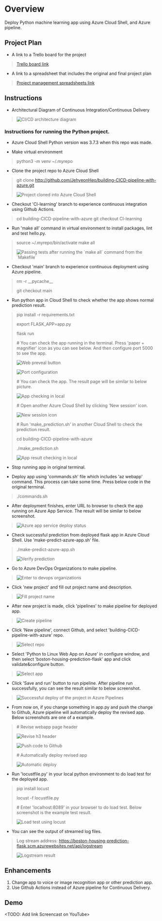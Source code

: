 # Overview

Deploy Python machine learning app using Azure Cloud Shell, and Azure pipeline.

## Project Plan

* A link to a Trello board for the project
> [Trello board link](https://trello.com/b/OsHpFeHa/azure-ci-cd-pipeline-with-ml)

* A link to a spreadsheet that includes the original and final project plan
> [Project management spreadsheets link](https://github.com/JehyeonHeo/building-CICD-pipeline-with-azure/tree/main/Project%20management%20spreadsheets)

## Instructions

* Architectural Diagram of Continuous Integration/Continuous Delivery
> <img src="https://github.com/JehyeonHeo/building-CICD-pipeline-with-azure/blob/main/Screenshots/CICD-architecture.png?raw=true" title="CI/CD architecture diagram"></img>

### Instructions for running the Python project.

* Azure Cloud Shell Python version was 3.7.3 when this repo was made.

* Make virtual environment
> python3 -m venv ~/.myrepo

* Clone the project repo to Azure Cloud Shell
> git clone http://github.com/JehyeonHeo/building-CICD-pipeline-with-azure.git
>
> <img src="https://github.com/JehyeonHeo/building-CICD-pipeline-with-azure/blob/main/Screenshots/Github-repo-clone-to-Azure-cloud-shell.png?raw=true" title="Project cloned into Azure Cloud Shell"></img>

* Checkout 'CI-learning' branch to experience continuous integration using Github Actions.
> cd building-CICD-pipeline-with-azure
> git checkout CI-learning

* Run 'make all' command in virtual environment to install packages, lint and test hello.py.
> source ~/.myrepo/bin/activate
> make all
> 
> <img src="https://github.com/JehyeonHeo/building-CICD-pipeline-with-azure/blob/main/Screenshots/Local-test-passed.png?raw=true" title="Passing tests after running the `make all` command from the `Makefile`"></img>

* Checkout 'main' branch to experience continuous deployment using Azure pipeline.
> rm -r \_\_pycache__
>
> git checkout main

* Run python app in Cloud Shell to check whether the app shows normal prediction result.
> pip install -r requirements.txt
>
> export FLASK_APP=app.py
>
> flask run
> 
> \# You can check the app running in the terminal. Press 'paper + magnifier' icon as you can see below. And then configure port 5000 to see the app.
>
>  <img src="https://github.com/JehyeonHeo/building-CICD-pipeline-with-azure/blob/main/Screenshots/Web-preveal-button.png?raw=true" title="Web preveal button"></img>
>
>  <img src="https://github.com/JehyeonHeo/building-CICD-pipeline-with-azure/blob/main/Screenshots/Port-configuration.png?raw=true" title="Port configuration"></img>
>
> \# You can check the app. The result page will be similar to below picture.
>
> <img src="https://github.com/JehyeonHeo/building-CICD-pipeline-with-azure/blob/main/Screenshots/App-checking-in-local.png?raw=true" title="App checking in local"></img>
>
> \# Open another Azure Cloud Shell by clicking 'New session' icon.
>
> <img src="https://github.com/JehyeonHeo/building-CICD-pipeline-with-azure/blob/main/Screenshots/New-session-icon.png?raw=true" title="New session icon"></img>
>
> \# Run 'make_prediction.sh' in another Cloud Shell to check the prediction result.
>
> cd building-CICD-pipeline-with-azure
>
> ./make_prediction.sh
>
> <img src="https://github.com/JehyeonHeo/building-CICD-pipeline-with-azure/blob/main/Screenshots/App-result-checking-in-local.png?raw=true" title="App result checking in local"></img>

* Stop running app in original terminal.

* Deploy app using 'commands.sh' file which includes 'az webapp' command. This process can take some time. Press below code in the original terminal.
> ./commands.sh

* After deployment finishes, enter URL to browser to check the app running on Azure App Service. The result will be similar to below screenshot.
> <img src="https://github.com/JehyeonHeo/building-CICD-pipeline-with-azure/blob/main/Screenshots/Azure-app-service-deploy-status.png?raw=true" title="Azure app service deploy status"></img>

* Check successful prediction from deployed flask app in Azure Cloud Shell. Use 'make-predict-azure-app.sh' file.
> ./make-predict-azure-app.sh
>
> <img src="https://github.com/JehyeonHeo/building-CICD-pipeline-with-azure/blob/main/Screenshots/Verify prediction.png?raw=true" title="Verify prediction"></img>

* Go to Azure DevOps Organizations to make pipeline.
> <img src="https://github.com/JehyeonHeo/building-CICD-pipeline-with-azure/blob/main/Screenshots/Enter-to-devops-organizations.png?raw=true" title="Enter to devops organizations"></img>

* Click 'new project' and fill out project name and description.
> <img src="https://github.com/JehyeonHeo/building-CICD-pipeline-with-azure/blob/main/Screenshots/Fill-project-name.png?raw=true" title="Fill project name"></img>

* After new project is made, click 'pipelines' to make pipeline for deployed app.
> <img src="https://github.com/JehyeonHeo/building-CICD-pipeline-with-azure/blob/main/Screenshots/Create-pipeline.png?raw=true" title="Create pipeline"></img>

* Click 'New pipeline', connect Github, and select 'building-CICD-pipeline-with-azure' repo.
> <img src="https://github.com/JehyeonHeo/building-CICD-pipeline-with-azure/blob/main/Screenshots/Select-repo.png?raw=true" title="Select repo"></img>

* Select 'Python to Linux Web App on Azure' in configure window, and then select 'boston-housing-prediction-flask' app and click validate&configure button.
> <img src="https://github.com/JehyeonHeo/building-CICD-pipeline-with-azure/blob/main/Screenshots/Select-app.png?raw=true" title="Select app"></img>

* Click 'Save and run' button to run pipeline. After pipeline run successfully, you can see the result similar to below screenshot.
> <img src="https://github.com/JehyeonHeo/building-CICD-pipeline-with-azure/blob/main/Screenshots/Pipeline-success.png?raw=true" title="Successful deploy of the project in Azure Pipelines"></img>

* From now on, if you change something in app.py and push the change to Github, Azure pipeline will automatically deploy the revised app. Below screenshots are one of a example.
>  \# Revise webapp page header
>
> <img src="https://github.com/JehyeonHeo/building-CICD-pipeline-with-azure/blob/main/Screenshots/Revise-h3.png?raw=true" title="Revise h3 header"></img>
>
> <img src="https://github.com/JehyeonHeo/building-CICD-pipeline-with-azure/blob/main/Screenshots/Push-code-to-github.png?raw=true" title="Push code to Github"></img>
>
> \# Automatically deploy revised app
>
> <img src="https://github.com/JehyeonHeo/building-CICD-pipeline-with-azure/blob/main/Screenshots/Automatic-deploy.png?raw=true" title="Automatic deploy"></img>

* Run 'locustfile.py' in your local python environment to do load test for the deployed app.
> pip install locust
>
> locust -f locustfile.py
>
> \# Enter 'localhost:8089' in your browser to do load test. Below screenshot is the example test result.
>
> <img src="https://github.com/JehyeonHeo/building-CICD-pipeline-with-azure/blob/main/Screenshots/Load-test-using-locust.png?raw=true" title="Load test using locust"></img>

* You can see the output of streamed log files.
> Log stream address: https://boston-housing-prediction-flask.scm.azurewebsites.net/api/logstream
>
> <img src="https://github.com/JehyeonHeo/building-CICD-pipeline-with-azure/blob/main/Screenshots/Logstream-result.png?raw=true" title="Logstream result"></img>

## Enhancements

1. Change app to voice or image recognition app or other prediction app.
2. Use Github Actions instead of Azure pipeline for Continuous Delivery. 

## Demo 

<TODO: Add link Screencast on YouTube>


